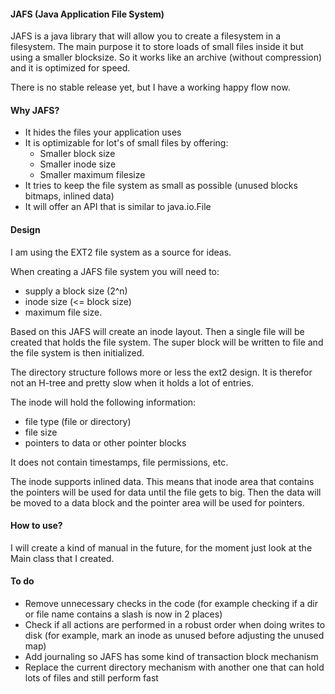 #### JAFS (Java Application File System)
JAFS is a java library that will allow you to create a filesystem in a filesystem. The main purpose it to store loads of small files inside it but using a smaller blocksize. So it works like an archive (without compression) and it is optimized for speed.

There is no stable release yet, but I have a working happy flow now.

#### Why JAFS?
* It hides the files your application uses
* It is optimizable for lot's of small files by offering:
  * Smaller block size
  * Smaller inode size
  * Smaller maximum filesize
* It tries to keep the file system as small as possible (unused blocks bitmaps, inlined data)
* It will offer an API that is similar to java.io.File

#### Design
I am using the EXT2 file system as a source for ideas.

When creating a JAFS file system you will need to:
* supply a block size (2^n)
* inode size (<= block size)
* maximum file size. 

Based on this JAFS will create an inode layout. Then a single file will be created that holds the file system. The super block will be written to file and the file system is then initialized.

The directory structure follows more or less the ext2 design. It is therefor not an H-tree and pretty slow when it holds a lot of entries.

The inode will hold the following information:
* file type (file or directory)
* file size
* pointers to data or other pointer blocks

It does not contain timestamps, file permissions, etc.

The inode supports inlined data. This means that inode area that contains the pointers will be used for data until the file gets to big. Then the data will be moved to a data block and the pointer area will be used for pointers.

#### How to use?

I will create a kind of manual in the future, for the moment just look at the Main class that I created.

#### To do
* Remove unnecessary checks in the code (for example checking if a dir or file name contains a slash is now in 2 places)
* Check if all actions are performed in a robust order when doing writes to disk (for example, mark an inode as unused before adjusting the unused map)
* Add journaling so JAFS has some kind of transaction block mechanism
* Replace the current directory mechanism with another one that can hold lots of files and still perform fast
